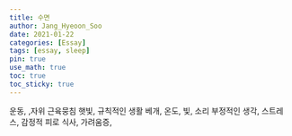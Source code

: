 ```yaml
---
title: 수면
author: Jang_Hyeoon_Soo
date: 2021-01-22
categories: [Essay]
tags: [essay, sleep]
pin: true
use_math: true
toc: true
toc_sticky: true
---
```


운동, ,자위 근육뭉침
햇빛, 규칙적인 생활
베개, 온도, 빛, 소리
부정적인 생각, 스트레스, 감정적 피로
식사, 가려움증,
